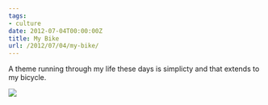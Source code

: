 ```yaml
---
tags:
- culture
date: 2012-07-04T00:00:00Z
title: My Bike
url: /2012/07/04/my-bike/
---
```


A theme running through my life these days is simplicty and that extends to my bicycle. 
<div class="photo" style="max-width:800px;margin:auto;">
<img src="/assets/img/uploads/2012/07/20120704-160125.jpg" />
	</div>


